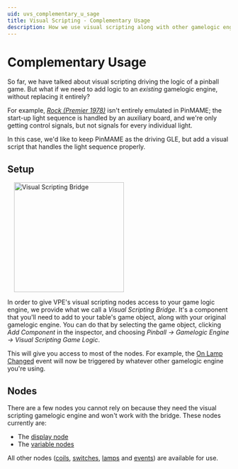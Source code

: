 ```yaml
---
uid: uvs_complementary_u_sage
title: Visual Scripting - Complementary Usage
description: How we use visual scripting along with other gamelogic engines
---
```


# Complementary Usage

So far, we have talked about visual scripting driving the logic of a pinball game. But what if we need to add logic to an *existing* gamelogic engine, without replacing it entirely?

For example, [*Rock (Premier 1978)*](https://www.ipdb.org/machine.cgi?id=1978) isn't entirely emulated in PinMAME; the start-up light sequence is handled by an auxiliary board, and we're only getting control signals, but not signals for every individual light.

In this case, we'd like to keep PinMAME as the driving GLE, but add a visual script that handles the light sequence properly.

## Setup

<img src="bridge-component.png" width="248" alt="Visual Scripting Bridge" class="img-fluid float-end" style="margin-left: 15px"/>

In order to give VPE's visual scripting nodes access to your game logic engine, we provide what we call a *Visual Scripting Bridge*. It's a component that you'll need to add to your table's game object, along with your original gamelogic engine. You can do that by selecting the game object, clicking *Add Component* in the inspector, and choosing *Pinball -> Gamelogic Engine -> Visual Scripting Game Logic*.

This will give you access to most of the nodes. For example, the [On Lamp Changed](xref:uvs_node_reference#on-lamp-changed) event will now be triggered by whatever other gamelogic engine you're using.

## Nodes

There are a few nodes you cannot rely on because they need the visual scripting gamelogic engine and won't work with the bridge. These nodes currently are:

- The [display node](xref:uvs_node_reference#displays)
- The [variable nodes](xref:uvs_node_reference#variables)

All other nodes ([coils](xref:uvs_node_reference#coils), [switches](xref:uvs_node_reference#switches), [lamps](xref:uvs_node_reference#lamps) and [events](xref:uvs_node_reference#events)) are available for use.
